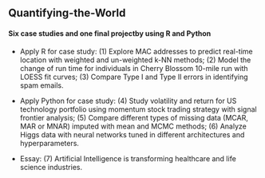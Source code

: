 ## Quantifying-the-World
#### Six case studies and one final projectby using R and Python
* Apply R for case study: (1) Explore MAC addresses to predict real-time location with weighted and un-weighted k-NN methods; (2) Model the change of run time for individuals in Cherry Blossom 10-mile run with LOESS fit curves; (3) Compare Type I and Type II errors in identifying spam emails.

* Apply Python for case study: (4) Study volatility and return for US technology portfolio using momentum stock trading strategy with signal frontier analysis; (5) Compare different types of missing data (MCAR, MAR or MNAR) imputed with mean and MCMC methods; (6) Analyze Higgs data with neural networks tuned in different architectures and hyperparameters.

* Essay: (7) Artificial Intelligence is transforming healthcare and life science industries.
